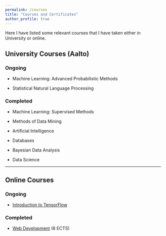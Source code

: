 ```yaml
---
permalink: /courses
title: "Courses and Certificates"
author_profile: true
---
```

Here I have listed some relevant courses that I have taken either in University or online.

## University Courses (Aalto)

### Ongoing

* Machine Learning: Advanced Probabilistic Methods

* Statistical Natural Language Processing


### Completed

* Machine Learning: Supervised Methods

* Methods of Data Mining

* Artificial Intelligence

* Databases

* Bayesian Data Analysis

* Data Science

*** 

## Online Courses

### Ongoing 

* [Introduction to TensorFlow](https://www.coursera.org/learn/intro-tensorflow/home/welcome)

### Completed

* [Web Development](https://fullstackopen.com/en/) (6 ECTS)
